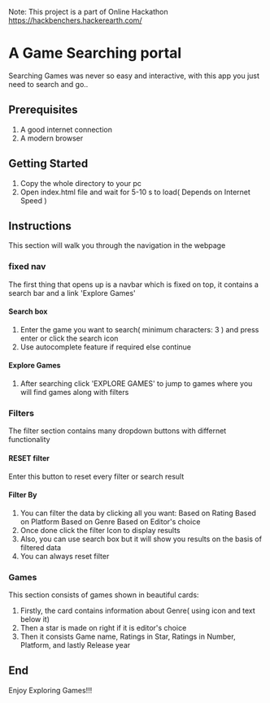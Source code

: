 Note: This project is a part of Online Hackathon https://hackbenchers.hackerearth.com/

# A Game Searching portal

Searching Games was never so easy and interactive, with this app you just need to search and go..

## Prerequisites

1. A good internet connection
2. A modern browser

## Getting Started 

1. Copy the whole directory to your pc
2. Open index.html file and wait for 5-10 s to load( Depends on Internet Speed )

## Instructions

This section will walk you through the navigation in the webpage

### fixed nav

The first thing that opens up is a navbar which is fixed on top, it contains a search bar and a link 'Explore Games'

#### Search box 

1. Enter the game you want to search( minimum characters: 3 ) and press enter or click the search icon
2. Use autocomplete feature if required else continue

#### Explore Games

1. After searching click 'EXPLORE GAMES' to jump to games where you will find games along with filters

###  Filters

The filter section contains many dropdown buttons with differnet functionality

#### RESET filter

Enter this button to reset every filter or search result

#### Filter By 

1. You can filter the data by clicking all you want:
	Based on Rating
	Based on Platform
	Based on Genre
	Based on Editor's choice
2. Once done click the filter Icon to display results
3. Also, you can use search box but it will show you results on the basis of filtered data
4. You can always reset filter 

### Games 

This section consists of games shown in beautiful cards:

1. Firstly, the card contains information about Genre( using icon and text below it)
2. Then a star is made on right if it is editor's choice
3. Then it consists Game name, Ratings in Star, Ratings in Number, Platform, and lastly Release year


## End

Enjoy Exploring Games!!! 



